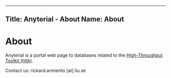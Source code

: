 -------
Title: Anyterial - About
Name: About
------

About
=====

Anyterial is a portal web page to databases related to the [High-Throughput Toolkit (httk)](https://httk.org/).

Contact us: rickard.armiento [at] liu.se
